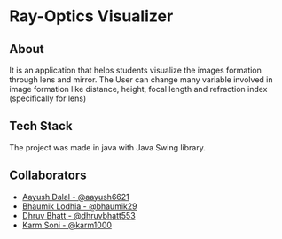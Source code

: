 # Ray-Optics Visualizer

## About
It is an application that helps students visualize the images formation through lens and mirror. 
The User can change many variable involved in image formation like distance, height, focal length and refraction index (specifically for lens)

## Tech Stack
The project was made in java with Java Swing library.


## Collaborators
- [Aayush Dalal - @aayush6621](https://www.github.com/aayush6621)
- [Bhaumik Lodhia - @bhaumik29](https://www.github.com/bhaumik29)
- [Dhruv Bhatt - @dhruvbhatt553](https://www.github.com/dhruvbhatt553)
- [Karm Soni - @karm1000](https://www.github.com/karm1000)

